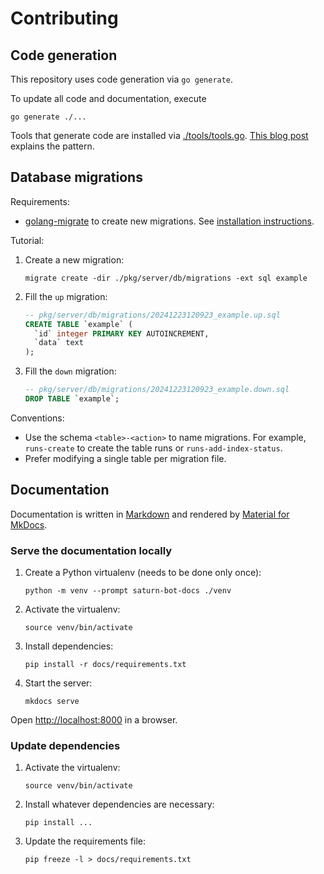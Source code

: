 # Contributing

## Code generation

This repository uses code generation via `go generate`.

To update all code and documentation, execute

```shell
go generate ./...
```

Tools that generate code are installed via [./tools/tools.go](./tools/tools.go).
[This blog post](https://www.jvt.me/posts/2024/09/30/go-tools-module/) explains the pattern.

## Database migrations

Requirements:

-   [golang-migrate](https://github.com/golang-migrate) to create new migrations.
    See [installation instructions](https://github.com/golang-migrate/migrate/tree/master/cmd/migrate#installation).

Tutorial:

1. Create a new migration:
    ```shell
    migrate create -dir ./pkg/server/db/migrations -ext sql example
    ```
2. Fill the `up` migration:
    ```sql
    -- pkg/server/db/migrations/20241223120923_example.up.sql
    CREATE TABLE `example` (
      `id` integer PRIMARY KEY AUTOINCREMENT,
      `data` text
    );
    ```
3. Fill the `down` migration:
    ```sql
    -- pkg/server/db/migrations/20241223120923_example.down.sql
    DROP TABLE `example`;
    ```

Conventions:

-   Use the schema `<table>-<action>` to name migrations.
    For example, `runs-create` to create the table runs or `runs-add-index-status`.
-   Prefer modifying a single table per migration file.

## Documentation

Documentation is written in [Markdown](https://www.markdownguide.org/) and rendered by [Material for MkDocs](https://squidfunk.github.io/mkdocs-material/).

### Serve the documentation locally

1. Create a Python virtualenv (needs to be done only once):
    ```shell
    python -m venv --prompt saturn-bot-docs ./venv
    ```
2. Activate the virtualenv:
    ```shell
    source venv/bin/activate
    ```
3. Install dependencies:
    ```shell
    pip install -r docs/requirements.txt
    ```
4. Start the server:
    ```shell
    mkdocs serve
    ```

Open [http://localhost:8000](http://localhost:8000) in a browser.

### Update dependencies

1. Activate the virtualenv:
    ```shell
    source venv/bin/activate
    ```
2. Install whatever dependencies are necessary:
    ```shell
    pip install ...
    ```
3. Update the requirements file:
    ```shell
    pip freeze -l > docs/requirements.txt
    ```

